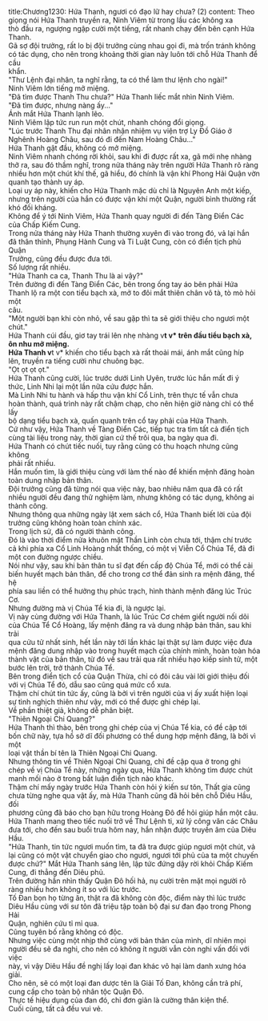 title:Chương1230: Hứa Thanh, ngươi có đạo lữ hay chưa? (2)
content:
Theo giọng nói Hứa Thanh truyền ra, Ninh Viêm từ trong lầu các không xa<br>thò đầu ra, ngượng ngập cười một tiếng, rất nhanh chạy đến bên cạnh Hứa<br>Thanh.<br>Gã sợ đội trưởng, rất lo bị đội trưởng cùng nhau gọi đi, mà trốn tránh không<br>có tác dụng, cho nên trong khoảng thời gian này luôn tới chỗ Hứa Thanh để cầu<br>khẩn.<br>"Thư Lệnh đại nhân, ta nghĩ rằng, ta có thể làm thư lệnh cho ngài!"<br>Ninh Viêm lớn tiếng mở miệng.<br>"Đã tìm được Thanh Thu chưa?" Hứa Thanh liếc mắt nhìn Ninh Viêm.<br>"Đã tìm được, nhưng nàng ấy..."<br>Ánh mắt Hứa Thanh lạnh lẽo.<br>Ninh Viêm lập tức run run một chút, nhanh chóng đổi giọng.<br>"Lúc trước Thanh Thu đại nhân nhận nhiệm vụ viện trợ Ly Đồ Giáo ở<br>Nghênh Hoàng Châu, sau đó đi đến Nam Hoàng Châu..."<br>Hứa Thanh gật đầu, không có mở miệng.<br>Ninh Viêm nhanh chóng rời khỏi, sau khi đi được rất xa, gã mới nhẹ nhàng<br>thở ra, sau đó thầm nghĩ, trong nửa tháng này trên người Hứa Thanh rõ ràng<br>nhiều hơn một chút khí thế, gã hiểu, đó chính là vận khí Phong Hải Quận vờn<br>quanh tạo thành uy áp.<br>Loại uy áp này, khiến cho Hứa Thanh mặc dù chỉ là Nguyên Anh một kiếp,<br>nhưng trên người của hắn có được vận khí một Quận, người bình thường rất<br>khó đối kháng.<br>Không để ý tới Ninh Viêm, Hứa Thanh quay người đi đến Tàng Điển Các<br>của Chấp Kiếm Cung.<br>Trong nửa tháng này Hứa Thanh thường xuyên đi vào trong đó, vả lại hắn<br>đã thân thỉnh, Phụng Hành Cung và Ti Luật Cung, còn có điển tịch phủ Quận<br>Trưởng, cũng đều được đưa tới.<br>Số lượng rất nhiều.<br>"Hứa Thanh ca ca, Thanh Thu là ai vậy?"<br>Trên đường đi đến Tàng Điển Các, bên trong ống tay áo bên phải Hứa<br>Thanh lộ ra một con tiểu bạch xà, mở to đôi mắt thiên chân vô tà, tò mò hỏi một<br>câu.<br>"Một người bạn khi còn nhỏ, về sau gặp thì ta sẽ giới thiệu cho ngươi một<br>chút."<br>Hứa Thanh cúi đầu, giơ tay trái lên nhẹ nhàng v**t v* trên đầu tiểu bạch xà,<br>ôn nhu mở miệng.<br>Hứa Thanh v**t v* khiến cho tiểu bạch xà rất thoải mái, ánh mắt cũng híp<br>lên, truyền ra tiếng cười như chuông bạc.<br>"Ọt ọt ọt ọt."<br>Hứa Thanh cũng cười, lúc trước dưới Linh Uyên, trước lúc hắn mất đi ý<br>thức, Linh Nhi lại một lần nữa cứu được hắn.<br>Mà Linh Nhi tu hành và hấp thu vận khí Cổ Linh, trên thực tế vẫn chưa<br>hoàn thành, quá trình này rất chậm chạp, cho nên hiện giờ nàng chỉ có thể lấy<br>bộ dạng tiểu bạch xà, quấn quanh trên cổ tay phải của Hứa Thanh.<br>Cứ như vậy, Hứa Thanh về Tàng Điển Các, tiếp tục tra tìm tất cả điển tịch<br>cùng tài liệu trong này, thời gian cứ thế trôi qua, ba ngày qua đi.<br>Hứa Thanh có chút tiếc nuối, tuy rằng cũng có thu hoạch nhưng cũng không<br>phải rất nhiều.<br>Hắn muốn tìm, là giới thiệu cùng với làm thế nào để khiến mệnh đăng hoàn<br>toàn dung nhập bản thân.<br>Đội trưởng cũng đã từng nói qua việc này, bao nhiêu năm qua đã có rất<br>nhiều người đều đang thử nghiệm làm, nhưng không có tác dụng, không ai<br>thành công.<br>Nhưng thông qua những ngày lật xem sách cổ, Hứa Thanh biết lời của đội<br>trưởng cũng không hoàn toàn chính xác.<br>Trong lịch sử, đã có người thành công.<br>Đó là vào thời điểm nửa khuôn mặt Thần Linh còn chưa tới, thậm chí trước<br>cả khi phía xa Cổ Linh Hoàng nhất thống, có một vị Viễn Cổ Chúa Tể, đã đi<br>một con đường ngược chiều.<br>Nói như vậy, sau khi bản thân tu sĩ đạt đến cấp độ Chúa Tể, mới có thể cải<br>biến huyết mạch bản thân, để cho trong cơ thể đản sinh ra mệnh đăng, thế hệ<br>phía sau liền có thể hưởng thụ phúc trạch, hình thành mệnh đăng lúc Trúc Cơ.<br>Nhưng đường mà vị Chúa Tể kia đi, là ngược lại.<br>Vị này cùng đường với Hứa Thanh, là lúc Trúc Cơ chém giết người nối dõi<br>của Chúa Tể Cổ Hoàng, lấy mệnh đăng ra và dung nhập bản thân, sau khi trải<br>qua cửu tử nhất sinh, hết lần này tới lần khác lại thật sự làm được việc đưa<br>mệnh đăng dung nhập vào trong huyết mạch của chính mình, hoàn toàn hóa<br>thành vật của bản thân, từ đó về sau trải qua rất nhiều hạo kiếp sinh tử, một<br>bước lên trời, trở thành Chúa Tể.<br>Bên trong điển tịch cổ của Quận Thừa, chỉ có đôi câu vài lời giới thiệu đối<br>với vị Chúa Tể đó, dẫu sao cũng quá mức cổ xưa.<br>Thậm chí chút tin tức ấy, cũng là bởi vì trên người của vị ấy xuất hiện loại<br>sự tình nghịch thiên như vậy, mới có thể được ghi chép lại.<br>Về phần thiệt giả, không dễ phân biệt.<br>"Thiên Ngoại Chi Quang?"<br>Hứa Thanh thì thào, bên trong ghi chép của vị Chúa Tể kia, có đề cập tới<br>bốn chữ này, tựa hồ sở dĩ đối phương có thể dung hợp mệnh đăng, là bởi vì một<br>loại vật thần bí tên là Thiên Ngoại Chi Quang.<br>Nhưng thông tin về Thiên Ngoại Chi Quang, chỉ đề cập qua ở trong ghi<br>chép về vị Chúa Tể này, những ngày qua, Hứa Thanh không tìm được chút<br>manh mối nào ở trong bất luận điển tịch nào khác.<br>Thậm chí mấy ngày trước Hứa Thanh còn hỏi ý kiến sư tôn, Thất gia cũng<br>chưa từng nghe qua vật ấy, mà Hứa Thanh cũng đã hỏi bên chỗ Diêu Hầu, đối<br>phương cũng đã báo cho bạn hữu trong Hoàng Đô để hỏi giúp hắn một câu.<br>Hứa Thanh mang theo tiếc nuối trở về Thư Lệnh ti, xử lý công văn các Châu<br>đưa tới, cho đến sau buổi trưa hôm nay, hắn nhận được truyền âm của Diêu<br>Hầu.<br>"Hứa Thanh, tin tức ngươi muốn tìm, ta đã tra được giúp ngươi một chút, vả<br>lại cũng có một vật chuyển giao cho ngươi, ngươi tới phủ của ta một chuyến<br>được chứ?" Mắt Hứa Thanh sáng lên, lập tức đứng dậy rời khỏi Chấp Kiếm<br>Cung, đi thẳng đến Diêu phủ.<br>Trên đường hắn nhìn thấy Quận Đô hối hả, nụ cười trên mặt mọi người rõ<br>ràng nhiều hơn không ít so với lúc trước.<br>Tố Đan bọn họ từng ăn, thật ra đã không còn độc, điểm này thì lúc trước<br>Diêu Hầu cùng với sư tôn đã triệu tập toàn bộ đại sư đan đạo trong Phong Hải<br>Quận, nghiên cứu tỉ mỉ qua.<br>Cũng tuyên bố rằng không có độc.<br>Nhưng việc cùng một nhịp thở cùng với bản thân của mình, dĩ nhiên mọi<br>người đều sẽ đa nghi, cho nên có không ít người vẫn còn nghi vấn đối với việc<br>này, vì vậy Diêu Hầu đề nghị lấy loại đan khác vô hại làm danh xưng hóa giải.<br>Cho nên, sẽ có một loại đan dược tên là Giải Tố Đan, không cần trả phí,<br>cung cấp cho toàn bộ nhân tộc Quận Đô.<br>Thực tế hiệu dụng của đan đó, chỉ đơn giản là cường thân kiện thể.<br>Cuối cùng, tất cả đều vui vẻ.